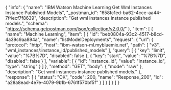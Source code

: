 {
  "info": {
    "name": "IBM Watson Machine Learning Get Wml Instances Instance Published Models",
    "_postman_id": "658fc1ed-ba62-4cce-aa44-7f4ecf7f8639",
    "description": "Get wml instances instance published models.",
    "schema": "https://schema.getpostman.com/json/collection/v2.0.0/"
  },
  "item": [
    {
      "name": "Machine Learning",
      "item": [
        {
          "id": "beb0804a-93c2-4517-b8cd-4a39c9aa894a",
          "name": "listModelDeployments",
          "request": {
            "url": {
              "protocol": "http",
              "host": "ibm-watson-ml.mybluemix.net",
              "path": [
                "v3",
                "wml_instances/:instance_id/published_models"
              ],
              "query": [
                {
                  "key": "limit",
                  "value": "%7B%7D",
                  "disabled": false
                },
                {
                  "key": "start",
                  "value": "%7B%7D",
                  "disabled": false
                }
              ],
              "variable": [
                {
                  "id": "instance_id",
                  "value": "instance_id",
                  "type": "string"
                }
              ]
            },
            "method": "GET",
            "body": {
              "mode": "raw"
            },
            "description": "Get wml instances instance published models."
          },
          "response": [
            {
              "status": "OK",
              "code": 200,
              "name": "Response_200",
              "id": "a28a8ead-4e7e-4079-9b1b-6761f570bf5f"
            }
          ]
        }
      ]
    }
  ]
}